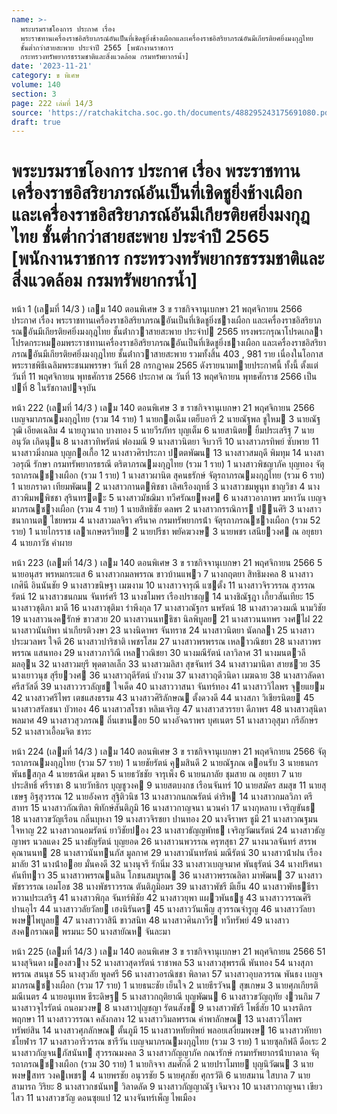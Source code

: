 ```yaml
---
name: >-
  พระบรมราชโองการ ประกาศ เรื่อง
  พระราชทานเครื่องราชอิสริยาภรณ์อันเป็นที่เชิดชูยิ่งช้างเผือกและเครื่องราชอิสริยาภรณ์อันมีเกียรติยศยิ่งมงกุฎไทย
  ชั้นต่ำกว่าสายสะพาย ประจำปี 2565 [พนักงานราชการ
  กระทรวงทรัพยากรธรรมชาติและสิ่งแวดล้อม กรมทรัพยากรน้ำ]
date: '2023-11-21'
category: ข พิเศษ
volume: 140
section: 3
page: 222 เล่มที่ 14/3
source: 'https://ratchakitcha.soc.go.th/documents/488295243175691080.pdf'
draft: true
---
```


# พระบรมราชโองการ ประกาศ เรื่อง พระราชทานเครื่องราชอิสริยาภรณ์อันเป็นที่เชิดชูยิ่งช้างเผือกและเครื่องราชอิสริยาภรณ์อันมีเกียรติยศยิ่งมงกุฎไทย ชั้นต่ำกว่าสายสะพาย ประจำปี 2565 [พนักงานราชการ กระทรวงทรัพยากรธรรมชาติและสิ่งแวดล้อม กรมทรัพยากรน้ำ]

หน้า 1 (เลมที่ 14/3 ) เลม 140 ตอนพิเศษ 3 ข ราชกิจจานุเบกษา 21 พฤศจิกายน 2566 ประกาศ เรื่อง พระราชทานเครื่องราชอิสริยาภรณอันเป็นที่เชิดชูยิ่งชางเผือก และเครื่องราชอิสริยาภรณอันมีเกียรติยศยิ่งมงกุฎไทย ชั้นต่ํากวาสายสะพาย ประจําป 2565 ทรงพระกรุณาโปรดเกลาโปรดกระหมอมพระราชทานเครื่องราชอิสริยาภรณอันเป็นที่เชิดชูยิ่งชางเผือก และเครื่องราชอิสริยาภรณอันมีเกียรติยศยิ่งมงกุฎไทย ชั้นต่ํากวาสายสะพาย รวมทั้งสิ้น 403 , 981 ราย เนื่องในโอกาสพระราชพิธีเฉลิมพระชนมพรรษา วันที่ 28 กรกฎาคม 2565 ดังรายนามทายประกาศนี้ ทั้งนี้ ตั้งแต่วันที่ 11 พฤศจิกายน พุทธศักราช 2566 ประกาศ ณ วันที่ 13 พฤศจิกายน พุทธศักราช 2566 เป็นปที่ 8 ในรัชกาลปจจุบัน

หน้า 222 (เลมที่ 14/3 ) เลม 140 ตอนพิเศษ 3 ข ราชกิจจานุเบกษา 21 พฤศจิกายน 2566 เบญจมาภรณมงกุฎไทย (รวม 14 ราย) 1 นายกอเฉ็ม เตย็บอารี 2 นายณัฐพล ชูใหม 3 นายณัฐวุฒิ เอียดเฉลิม 4 นายภูวนาถ บางทอง 5 นายวีรภัทร บุญเต็ม 6 นายสานิตย ยิ้มประเสริฐ 7 นายอนุวัต เกิดนุน 8 นางสาวทิพรัตน์ ฟองมณี 9 นางสาวนิตยา จิบวารี 10 นางสาวภรทิพย์ ซับพาย 11 นางสาวมิ่งกมล บุญกอเกื้อ 12 นางสาวศิรประภา ปตตพัฒน 13 นางสาวสมฤดี พิมทุม 14 นางสาวอรุณี รักษา กรมทรัพยากรธรณี ตริตาภรณมงกุฎไทย (รวม 1 ราย) 1 นางสาวพิชญาภัค บุญทอง จัตุรถาภรณชางเผือก (รวม 1 ราย) 1 นางสาวผานิต สุคนธรักษ์ จัตุรถาภรณมงกุฎไทย (รวม 6 ราย) 1 นายภราดา เทียมพัฒน 2 นางสาวกานตพิชชา เลิศเรืองฤทธิ์ 3 นางสาวชมพูนุท ชาญวิชา 4 นางสาวพิมพพิชชา สุรินทรตะ 5 นางสาวมัชฌิมา ทวีศรัณยพงศ 6 นางสาวอาภาพร มหาวัน เบญจมาภรณชางเผือก (รวม 4 ราย) 1 นายสิทธิชัย ดลพร 2 นางสาวกรรณิการ ปนศิริ 3 นางสาวชนากานต ไชยพรม 4 นางสาวมลจิรา ศรีนาค กรมทรัพยากรน้ํา จัตุรถาภรณชางเผือก (รวม 52 ราย) 1 นายไกรราช เลาเกษตรวิทย 2 นายปรีชา พยัคฆวงษ 3 นายพชร เสนียวงศ ณ อยุธยา 4 นายภาวัช คําผาย

หน้า 223 (เลมที่ 14/3 ) เลม 140 ตอนพิเศษ 3 ข ราชกิจจานุเบกษา 21 พฤศจิกายน 2566 5 นายอนุสร พรหมกระแส 6 นางสาวกมลพรรณ ขาวบ้านแพว 7 นางกฤตยา สิทธิมงคล 8 นางสาวเกศินี อินนันชัย 9 นางสาวขนิษฐา เมฆงาม 10 นางสาวจารุณี แซตั้ง 11 นางสาวจิรวรรณ สุวรรณรัตน์ 12 นางสาวชนกมน จันทร์ศรี 13 นางชไมพร เรืองปราชญ 14 นางชิณัฐฎา เกี้ยวสันเทียะ 15 นางสาวชุติภา มาดี 16 นางสาวชุติมา รําพึงกุล 17 นางสาวณัฐกร นพรัตน์ 18 นางสาวดวงมณี นามวิชัย 19 นางสาวนงครักษ์ ขาวสวย 20 นางสาวนนทธิชา นิลพิบูลย 21 นางสาวนนทพร วงศไฝ 22 นางสาวนันทิพา นําเกียรติวงษา 23 นางนิดาพร จันทราช 24 นางสาวนิตยา นัดกลา 25 นางสาวประมวลพร ใจดี 26 นางสาวปาริชาติ เพชรโสม 27 นางสาวพรพรรณ เหลาวณิชยา 28 นางสาวพรพรรณ แสนทอง 29 นางสาวภาวิณี เหลาวณิชยา 30 นางมณีรัตน์ เลาวิลาศ 31 นางมนตวลี มลอุน 32 นางสาวมยุรี พุดตาลเล็ก 33 นางสาวมลิสา สุขจันทร์ 34 นางสาวมานิตา สายชวย 35 นางเยาวนุช สุรียวงศ 36 นางสาวฤดีรัตน์ บัวงาม 37 นางสาวฤดีวนิดา เมฆฉาย 38 นางสาวลัดดา ศรีสวัสดิ์ 39 นางสาววรวลัญช ใจเด็ด 40 นางสาววาสนา จันทร์ทอง 41 นางสาววิไลพร จุยแยม 42 นางสาวศรีไพร เตชแสงธรรม 43 นางสาวศิริลักษณ ตั้งดวงดี 44 นางสภา วิเชียรนิตย 45 นางสาวสรัลชนา บัวทอง 46 นางสาวสโรชา หลิมเจริญ 47 นางสาวสวรรยา ดีภาพร 48 นางสาวสุนิดา พลมาศ 49 นางสาวสุวภรณ ถิ่นเขานอย 50 นางอัจฉราพร บุศเนตร 51 นางสาวอุสุมา กรีอักษร 52 นางสาวเอื้อมจิต ชาระ

หน้า 224 (เลมที่ 14/3 ) เลม 140 ตอนพิเศษ 3 ข ราชกิจจานุเบกษา 21 พฤศจิกายน 2566 จัตุรถาภรณมงกุฎไทย (รวม 57 ราย) 1 นายชัยรัตน์ คุมสินดี 2 นายณัฐภณ ตอนรับ 3 นายธนกร พันธสกุล 4 นายธรณิศ มุขดา 5 นายธวัชชัย จารุเพ็ง 6 นายนภาลัย ชุมสาย ณ อยุธยา 7 นายประสิทธิ์ ศรีราชา 8 นายวัทธิกร บุญชูวงค 9 นายสตบงกช เรือนจันทร์ 10 นายสมัคร สมสุข 11 นายสุเชษฐ อิฐสุวรรณ 12 นายอังคาร สุฐิติวนิช 13 นางสาวกนกณรัตน์ ดําริห 14 นางสาวกมลวิภา ตรีสาทร 15 นางสาวกัณฑิลา พิทักษ์สันติภูมิ 16 นางสาวกาญจนา นวนคํา 17 นางกุหลาบ เจริญขันธ 18 นางสาวขวัญเรือน กลิ่นบุหงา 19 นางสาวจิรชยา ปานทอง 20 นางจีราพร ชูมี 21 นางสาวณฐมน ใจหาญ 22 นางสาวถนอมรัตน์ ยาวิชัยปอง 23 นางสาวธัญญพัทธ เจริญวัฒนรัตน์ 24 นางสาวธัญญาพร นวลแดง 25 นางธัญรัตน์ บุญยอด 26 นางสาวนพวรรณ ครุฑสุธา 27 นางนวลจันทร์ สรรพคุณานนท 28 นางสาวนันทนภัส มูลกาศ 29 นางสาวนันทรัตน์ มณีรัตน์ 30 นางสาวน้ําฝน เรืองมาลัย 31 นางน้ําออย มั่นคงดี 32 นางนุจรี รักนิ่ม 33 นางสาวเบญจมาศ พันธุรัตน์ 34 นางปริศนา คันทีทาว 35 นางสาวพรรณนลิน โภชนสมบูรณ 36 นางสาวพรรณลิตา มาพัฒน 37 นางสาวพัชรวรรณ เอมโอช 38 นางพัชราวรรณ ตันติภูมิอมร 39 นางสาวพัชรี มีเย็น 40 นางสาวพัทธธีรา หวานประเสริฐ 41 นางสาวพิกุล จันทร์พิชัย 42 นางสาวยุพา แผวพันธชู 43 นางสาววรรณศิริ ปานอุไร 44 นางสาววลัยวัลย เฮงนิรันดร 45 นางสาววันเพ็ญ สุวรรณจํารูญ 46 นางสาววัลยา พงษไพบูลย 47 นางสาววาสินี ขาวสนิท 48 นางสาวศินภาวีร ทวีทรัพย์ 49 นางสาวสงคกราณต พรมนะ 50 นางสายัณห จันละมา

หน้า 225 (เลมที่ 14/3 ) เลม 140 ตอนพิเศษ 3 ข ราชกิจจานุเบกษา 21 พฤศจิกายน 2566 51 นางสุจินดา ผองสวาง 52 นางสาวสุดารัตน์ ราชาพล 53 นางสาวสุพรรณี พันทอง 54 นางสุภาพรรณ สนนุช 55 นางสุวลัย พูลศรี 56 นางสาวอรณิชชา พิลาดา 57 นางสาวอุบลวรรณ พันธง เบญจมาภรณชางเผือก (รวม 17 ราย) 1 นายธนะชัย เย็นใจ 2 นายธีรวัจน สุขเกษม 3 นายศุภเกียรติ มณีเนตร 4 นายอนุเทพ ธีระดิษฐ 5 นางสาวกฤติยาณี บุญพัฒน 6 นางสาวขวัญฤทัย งวนกิม 7 นางสาวจุไรรัตน์ ถนอมวงษ 8 นางสาวปุญชญา รัตนสังข 9 นางสาวพัชรี โพธิ์สัย 10 นางรติกร พฤกษา 11 นางสาววรรณา คลังกลาง 12 นางสาววิมลพรรณ คําพาลักษณ 13 นางสาววิไลพร ทรัพย์สิน 14 นางสาวศุภลักษณ ตั้นภูมี 15 นางสาวหทัยทิพย์ พลอยเสงี่ยมพงษ 16 นางสาวหัทยา ชโยฬาร 17 นางสาวอารีวรรณ ชารีวัน เบญจมาภรณมงกุฎไทย (รวม 3 ราย) 1 นายซุลกิฟลี ดือเระ 2 นางสาวกัญจนภัสนันท สุวรรณมงคล 3 นางสาวกัญญาภัค กณารักษ์ กรมทรัพยากรน้ําบาดาล จัตุรถาภรณชางเผือก (รวม 30 ราย) 1 นายกิจจา สมศักดิ์ 2 นายปราโมทย บุญนิวัฒน 3 นายพงษสทร วงคเพชร 4 นายพรชัย อนุวรชัย 5 นายศุภชัย ศุกรวัติ 6 นายสมาน ใสบาล 7 นายสามารถ วิริยะ 8 นางสาวกชนันท วิลาดลัด 9 นางสาวกัญญาณัฐ เจิมจวง 10 นางสาวกาญจนา เขียวไสว 11 นางสาวขวัญ ดอนซุยแป 12 นางจันทร์เพ็ญ ไพเมือง
